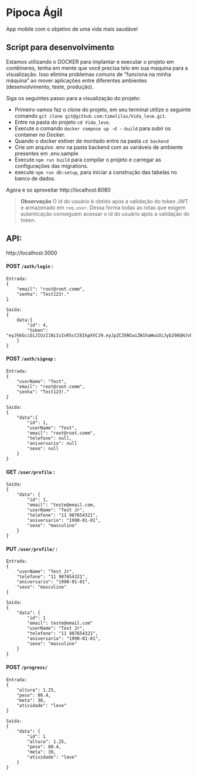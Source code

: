 # Pipoca Ágil
App mobile com o objetivo de uma vida mais saudável

## Script para desenvolvimento

Estamos utilizando o DOCKER para implantar e executar o projeto em contêineres, tenha em mente que você precisa telo em sua maquina para a visualização. Isso elimina problemas comuns de “funciona na minha máquina” ao mover aplicações entre diferentes ambientes (desenvolvimento, teste, produção).

Siga os seguintes passo para a visualização do projeto:

* Primeiro vamos faz o clone do projeto, em seu terminal utilize o seguinte comando `git clone git@github.com:timelilas/Vida_leve.git`.
* Entre na pasta do projeto `cd Vida_leve`.
* Execute o comando `docker compose up -d --build` para subir os container no Docker.
* Quando o docker estiver de montado entre na pasta `cd backend` 
* Crie um arquivo .env na pasta backend com as variáveis de ambiente presentes em .env.sample
* Execute `npm run build` para compilar o projeto e carregar as configurações das migrations.
* execute `npm run db:setup`, para iniciar a construção das tabelas no banco de dados.

Agora e so aproveitar <a>http://localhost:8080</a> 

> **Observação**
> O id do usuário é obtido após a validação do token JWT e armazenado em `req.user`.
> Dessa forma todas as rotas que exigem autenticação conseguem acessar o id do usuário após 
> a validação do token.

## API:
<a>http://localhost:3000</a>

#### POST `/auth/login` :
    Entrada:
    {
        "email": "root@root.comm",
        "senha": "Test123!."
    }

    Saida:
    {
        data:{
            "id": 4,
            "token": "eyJhbGciOiJIUzI1NiIsInR5cCI6IkpXVCJ9.eyJpZCI6NCwiZW1haWwiOiJyb290QHJvb3QuY29tbSIsInNlbmhhIjoiJDJhJDEwJEswZGVKc2JvSmM4WnNOMWJzSDVRNnVMS3c1dnFJRVc2ZXh5NU1HM3NWMXpMTXpHZHY2NmplIiwiaWF0IjoxNzI1NDEzNDAwLCJleHAiOjIxOTg3Nzc0MDB9.vXldqXKlWEZzsKwbk5a_0bIXbKHu83ec2ZoZHsVH2GU"
        }
    }


#### POST `/auth/signup` :
    Entrada:
    {
        "userName": "Test",
        "email": "root@root.comm",
        "senha": "Test123!."
    }

    Saida:
    {
        "data":{
            "id": 1,
            "userName": "Test",
            "email": "root@root.comm",
            "telefone": null,
            "aniversario": null
            "sexo": null
        }
    }

#### GET `/user/profile` :
    Saída:
    {
        "data": {
            "id": 1,
            "email": "teste@email.com,
            "userName": "Test Jr",
            "telefone": "11 987654321",
            "aniversario": "1990-01-01",
            "sexo": "masculino"
        }
    }


#### PUT `/user/profile/` :
    Entrada:
    {
        "userName": "Test Jr",
        "telefone": "11 987654321",
        "aniversario": "1990-01-01",
        "sexo": "masculino"
    }

    Saida: 
    {
        "data": {
            "id": 1
            "email": teste@email.com"
            "userName": "Test Jr",
            "telefone": "11 987654321",
            "aniversario": "1990-01-01",
            "sexo": "masculino"
        }
    }

#### POST  `/progress/`
    Entrada:
    {
        "altura": 1.25,
        "peso": 80.4,
        "meta": 30,
        "atividade": "leve"
    }

    Saida:
    {
        "data": {
            "id": 1
            "altura": 1.25,
            "peso": 80.4,
            "meta": 30,
            "atividade": "leve"
        }
    }